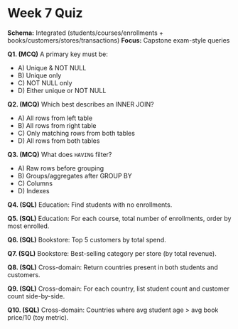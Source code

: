 # Week 7 Quiz
**Schema:** Integrated (students/courses/enrollments + books/customers/stores/transactions)
**Focus:** Capstone exam-style queries

**Q1. (MCQ)** A primary key must be:
- A) Unique & NOT NULL
- B) Unique only
- C) NOT NULL only
- D) Either unique or NOT NULL

**Q2. (MCQ)** Which best describes an INNER JOIN?
- A) All rows from left table
- B) All rows from right table
- C) Only matching rows from both tables
- D) All rows from both tables

**Q3. (MCQ)** What does `HAVING` filter?
- A) Raw rows before grouping
- B) Groups/aggregates after GROUP BY
- C) Columns
- D) Indexes

**Q4. (SQL)** Education: Find students with no enrollments.

**Q5. (SQL)** Education: For each course, total number of enrollments, order by most enrolled.

**Q6. (SQL)** Bookstore: Top 5 customers by total spend.

**Q7. (SQL)** Bookstore: Best-selling category per store (by total revenue).

**Q8. (SQL)** Cross-domain: Return countries present in both students and customers.

**Q9. (SQL)** Cross-domain: For each country, list student count and customer count side-by-side.

**Q10. (SQL)** Cross-domain: Countries where avg student age > avg book price/10 (toy metric).
